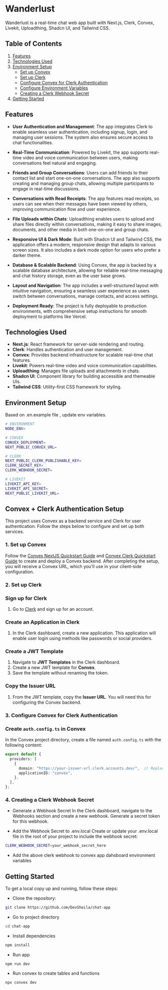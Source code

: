 # Wanderlust

Wanderlust is a real-time chat web app built with Next.js, Clerk, Convex, Livekit, Uploadthing, Shadcn UI, and Tailwind CSS.

## Table of Contents

1. [Features](#features)
2. [Technologies Used](#technologies-used)
3. [Environment Setup](#environment-setup)
    - [Set up Convex](#set-up-convex)
    - [Set up Clerk](#set-up-clerk)
    - [Configure Convex for Clerk Authentication](#configure-convex-for-clerk-authentication)
    - [Configure Environment Variables](#configure-environment-variables)
    - [Creating a Clerk Webhook Secret](#creating-a-clerk-webhook-secret)
4. [Getting Started](#getting-started)

## Features

- **User Authentication and Management**: The app integrates Clerk to enable seamless user authentication, including signup, login, and managing user sessions. The system also ensures secure access to chat functionalities.

- **Real-Time Communication**: Powered by Livekit, the app supports real-time video and voice communication between users, making conversations feel natural and engaging.

- **Friends and Group Conversations**: Users can add friends to their contact list and start one-on-one conversations. The app also supports creating and managing group chats, allowing multiple participants to engage in real-time discussions.

- **Conversations with Read Receipts**: The app features read receipts, so users can see when their messages have been viewed by others, improving communication flow and user experience.

- **File Uploads within Chats**: Uploadthing enables users to upload and share files directly within conversations, making it easy to share images, documents, and other media in both one-on-one and group chats.

- **Responsive UI & Dark Mode**: Built with Shadcn UI and Tailwind CSS, the application offers a modern, responsive design that adapts to various screen sizes. It also includes a dark mode option for users who prefer a darker theme.

- **Database & Scalable Backend**: Using Convex, the app is backed by a scalable database architecture, allowing for reliable real-time messaging and chat history storage, even as the user base grows.

- **Layout and Navigation**: The app includes a well-structured layout with intuitive navigation, ensuring a seamless user experience as users switch between conversations, manage contacts, and access settings.

- **Deployment Ready**: The project is fully deployable to production environments, with comprehensive setup instructions for smooth deployment to platforms like Vercel.



## Technologies Used

- **Next.js**: React framework for server-side rendering and routing.
- **Clerk**: Handles authentication and user management.
- **Convex**: Provides backend infrastructure for scalable real-time chat features.
- **Livekit**: Powers real-time video and voice communication capabilities.
- **Uploadthing**: Manages file uploads and attachments in chats.
- **Shadcn UI**: Component library for building accessible and themeable UIs.
- **Tailwind CSS**: Utility-first CSS framework for styling.

## Environment Setup

Based on .en.example file , update env variables.

```bash
# ENVIRONMENT
NODE_ENV=

# CONVEX
CONVEX_DEPLOYMENT=
NEXT_PUBLIC_CONVEX_URL=

# CLERK
NEXT_PUBLIC_CLERK_PUBLISHABLE_KEY=
CLERK_SECRET_KEY=
CLERK_WEBHOOK_SECRET=

# LIVEKIT
LIVEKIT_API_KEY=
LIVEKIT_API_SECRET=
NEXT_PUBLIC_LIVEKIT_URL=

```
## Convex + Clerk Authentication Setup

This project uses Convex as a backend service and Clerk for user authentication. Follow the steps below to configure and set up both services.


### 1. Set up Convex

Follow the [Convex NextJS Quickstart Guide](https://docs.convex.dev/quickstart/nextjs) and [Convex Clerk Quickstart Guide](https://docs.convex.dev/auth/clerk) to create and deploy a Convex backend. After completing the setup, you will receive a Convex URL, which you'll use in your client-side configuration.

### 2. Set up Clerk

### Sign up for Clerk
1. Go to [Clerk](https://clerk.dev) and sign up for an account.

### Create an Application in Clerk
1. In the Clerk dashboard, create a new application. This application will enable user login using methods like passwords or social providers.

### Create a JWT Template
1. Navigate to **JWT Templates** in the Clerk dashboard.
2. Create a new JWT template for **Convex**.
3. Save the template without renaming the token.

### Copy the Issuer URL
1. From the JWT template, copy the **Issuer URL**. You will need this for configuring the Convex backend.

### 3. Configure Convex for Clerk Authentication

### Create `auth.config.ts` in Convex
In the Convex project directory, create a file named `auth.config.ts` with the following content:

```typescript
export default {
  providers: [
    {
      domain: "https://your-issuer-url.clerk.accounts.dev/",  // Replace with your Clerk Issuer URL
      applicationID: "convex",
    },
  ],
};
```
### 4. Creating a Clerk Webhook Secret

- Generate a Webhook Secret
In the Clerk dashboard, navigate to the Webhooks section and create a new webhook. Generate a secret token for this webhook.

- Add the Webhook Secret to .env.local
Create or update your .env.local file in the root of your project to include the webhook secret:

```bash
CLERK_WEBHOOK_SECRET=your_webhook_secret_here
```

- Add the above clerk webhook to convex app dahsboard environment variables




## Getting Started

To get a local copy up and running, follow these steps:

- Clone the repository:
```bash
git clone https://github.com/DevSheila/chat-app
```

- Go to project directory
```bash
cd chat-app
```

- Install dependencies
```bash
npm install
```

- Run app
```bash
npm run dev
```

- Run convex to create tables and functions
```bash
npx convex dev
```
